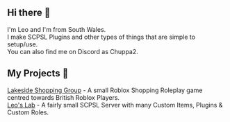 ## Hi there 👋
I'm Leo and I'm from South Wales. \
I make SCPSL Plugins and other types of things that are simple to setup/use. \
You can also find me on Discord as Chuppa2.

## My Projects 🔨
[Lakeside Shopping Group](https://discord.com/invite/u9NfSwruxA) - A small Roblox Shopping Roleplay game centred towards British Roblox Players. \
[Leo's Lab](https://discord.com/invite/fVVeCrtRbv) - A fairly small SCPSL Server with many Custom Items, Plugins & Custom Roles.
